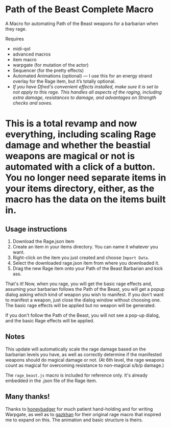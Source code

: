 # Path of the Beast Complete Macro

A Macro for automating Path of the Beast weapons for a barbarian when they rage.

Requires

- midi-qol
- advanced macros
- item macro
- warpgate (for mutation of the actor)
- Sequencer (for the pretty effects)
- Automated Animations (optional) — I use this for an energy strand overlay for the Rage item, but it’s totally optional.
- _If you have Dfred's convenient effects installed, make sure it is set to not apply to this rage. This handles all aspects of the raging, including extra damage, resistances to damage, and advantages on Strength checks and saves._

# This is a total revamp and now everything, including scaling Rage damage and whether the beastial weapons are magical or not is automated with a click of a button. You no longer need separate items in your items directory, either, as the macro has the data on the items built in.

## Usage instructions

1. Download the Rage.json item
2. Create an item in your items directory. You can name it whatever you want.
3. Right-click on the item you just created and choose `Import Data`.
4. Select the downloaded rage.json item from where you downloaded it.
5. Drag the new Rage item onto your Path of the Beast Barbarian and kick ass.

That's it! Now, when you rage, you will get the basic rage effects and, assuming your barbarian follows the Path of the Beast, you will get a popup dialog asking which kind of weapon you wish to manifest. If you don't want to manifest a weapon, just close the dialog window without choosing one. The basic rage effects will be applied but no weapon will be generated.

If you don't follow the Path of the Beast, you will not see a pop-up dialog, and the basic Rage effects will be applied.

## Notes

This update will automatically scale the rage damage based on the barbarian levels you have, as well as correctly determine if the manifested weapons should do magical damage or not. (At 6th level, the rage weapons count as magical for overcoming resistance to non-magical s/b/p damage.)

The `rage_beast.js` macro is included for reference only. It's already embedded in the .json file of the Rage item.

## Many thanks!

Thanks to [honeybadger](https://github.com/trioderegion/warpgate) for much patient hand-holding and for writing Warpgate, as well as to [gazkhan](https://github.com/Gazkhan) for their original rage macro that inspired me to expand on this. The animation and basic structure is theirs.
